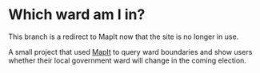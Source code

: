 Which ward am I in?
===================

This branch is a redirect to MapIt now that the site is no longer in use.

A small project that used [MapIt](https://mapit.mysociety.org) to query ward
boundaries and show users whether their local government ward will change in
the coming election.
